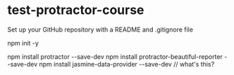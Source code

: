 # test-protractor-course

Set up your GitHub repository with a README and .gitignore file

 npm init -y

 npm install protractor --save-dev
 npm install protractor-beautiful-reporter --save-dev
 npm install jasmine-data-provider --save-dev // what's this?



